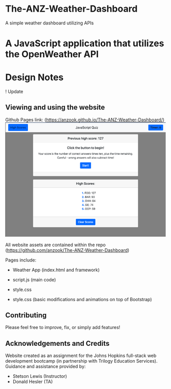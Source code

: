# The-ANZ-Weather-Dashboard
A simple weather dashboard utilizing APIs
# A JavaScript application that utilizes the OpenWeather API


# Design Notes

! Update 

## Viewing and using the website

Github Pages link: (https://anzook.github.io/The-ANZ-Weather-Dashboard/)
![Mainpage Screenshot Demo](https://github.com/anzook/ANZ-Code-Quiz/blob/master/assets/Images/CodeQuizSS.png)


All website assets are contained within the repo (https://github.com/anzook/The-ANZ-Weather-Dashboard)

Pages include:
* Weather App (index.html and framework)

* script.js (main code)
* style.css

* style.css (basic modifications and animations on top of Bootstrap)

## Contributing

Please feel free to improve, fix, or simply add features!

## Acknowledgements and Credits

Website created as an assignment for the Johns Hopkins full-stack web development bootcamp (in partnership with Trilogy Education Services).
Guidance and assistance provided by:
* Stetson Lewis (Instructor)
* Donald Hesler (TA)
